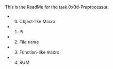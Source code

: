 This is the ReadMe for the task 0x0d-Preprocessor. 
- 0. Object-like Macro
- 1. Pi
- 2. File name
- 3. Function-like macro
- 4. SUM
